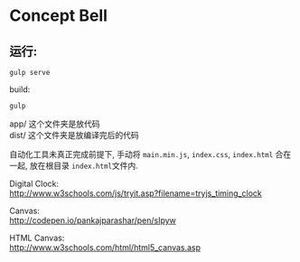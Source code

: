 Concept Bell
========

运行:
--------

	gulp serve

build:  

	gulp


app/ 这个文件夹是放代码  
dist/ 这个文件夹是放编译完后的代码  

自动化工具未真正完成前提下, 手动将 `main.min.js`, `index.css`, `index.html` 合在一起, 放在根目录 `index.html`文件内.

Digital Clock:  
<http://www.w3schools.com/js/tryit.asp?filename=tryjs_timing_clock>

Canvas:  
<http://codepen.io/pankajparashar/pen/sIpyw>

HTML Canvas:  
<http://www.w3schools.com/html/html5_canvas.asp>